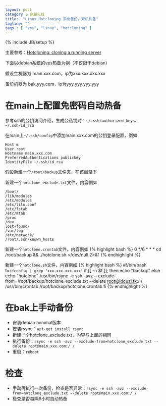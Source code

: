 ```yaml
---
layout: post
category : 穿越火线
title:  "Linux Hotcloning 系统备份，双机热备"
tagline: ""
tags : [ "vps", "linux", "hotcloning" ] 
---
```

{% include JB/setup %}

主要参考：[Hotcloning: cloning a running server](http://olivier.sessink.nl/publications/hotcloning/)

下面以debian系统的vps热备为例（不仅限于debian）

假设主机器为 main.xxx.com，ip为xxx.xxx.xxx.xxx

备份机器为 bak.yyy.com，ip为yyy.yyy.yyy.yyy

# 在main上配置免密码自动热备

参考ssh的公钥访问介绍，生成公私钥对：``~/.ssh/authorized_keys``、``~/.ssh/id_rsa``

在main上``~/.ssh/config``中添加main.xxx.com的公钥登录配置，例如

    Host m
    User root
    Hostname main.xxx.com
    PreferredAuthentications publickey
    IdentityFile ~/.ssh/id_rsa

假设新建一个``/root/backup``文件夹，在该目录下

新建一个``hotclone_exclude.txt``文件，内容例如

    /boot/
    /lib/modules
    /etc/modules
    /etc/lilo.conf
    /etc/fstab
    /etc/mtab
    /proc
    /dev
    lost+found/
    /var/log
    /etc/network/
    /root/.ssh/known_hosts

新建一个``hotclone.crontab``文件，内容例如
{% highlight bash %}
0 */6 * * * cd /root/backup && ./hotclone.sh >/dev/null 2>&1
{% endhighlight %}

新建一个``hotclone.sh``文件，内容例如
{% highlight bash %}
#!/bin/bash
f=`ifconfig | grep 'xxx.xxx.xxx.xxx'`
if [[ -n $f ]]; then
    echo "backup"
else
    echo "hotclone"
    /usr/bin/rsync -e ssh -avz --exclude-from=/root/backup/hotclone_exclude.txt --delete root@idouzi.tk:/ /
    /usr/bin/crontab /root/backup/hotclone.crontab
fi
{% endhighlight %}

# 在bak上手动备份

- 安装debian minimal版本
- 安装rsync：``apt-get install rsync``
- 新建一个hotclone_exclude.txt，内容与上面的相同
- 执行备份：``rsync -e ssh -avz --exclude-from=hotclone_exclude.txt --delete root@main.xxx.com:/ /``
- 重启：``reboot``

# 检查 

- 手动再执行一次备份，检查是否异常：``rsync -e ssh -avz --exclude-from=hotclone_exclude.txt --delete root@main.xxx.com:/ /``
- 检查是否每隔6小时自动热备
